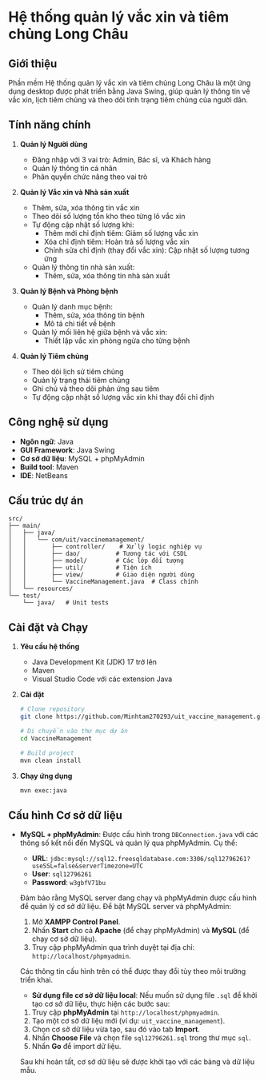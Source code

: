 # Hệ thống quản lý vắc xin và tiêm chủng Long Châu

## Giới thiệu

Phần mềm Hệ thống quản lý vắc xin và tiêm chủng Long Châu là một ứng dụng desktop được phát triển bằng Java Swing, giúp quản lý thông tin về vắc xin, lịch tiêm chủng và theo dõi tình trạng tiêm chủng của người dân.

## Tính năng chính

1. **Quản lý Người dùng**

   - Đăng nhập với 3 vai trò: Admin, Bác sĩ, và Khách hàng
   - Quản lý thông tin cá nhân
   - Phân quyền chức năng theo vai trò

2. **Quản lý Vắc xin và Nhà sản xuất**

   - Thêm, sửa, xóa thông tin vắc xin
   - Theo dõi số lượng tồn kho theo từng lô vắc xin
   - Tự động cập nhật số lượng khi:
     - Thêm mới chỉ định tiêm: Giảm số lượng vắc xin
     - Xóa chỉ định tiêm: Hoàn trả số lượng vắc xin
     - Chỉnh sửa chỉ định (thay đổi vắc xin): Cập nhật số lượng tương ứng
   - Quản lý thông tin nhà sản xuất:
     - Thêm, sửa, xóa thông tin nhà sản xuất

3. **Quản lý Bệnh và Phòng bệnh**

   - Quản lý danh mục bệnh:
     - Thêm, sửa, xóa thông tin bệnh
     - Mô tả chi tiết về bệnh
   - Quản lý mối liên hệ giữa bệnh và vắc xin:
     - Thiết lập vắc xin phòng ngừa cho từng bệnh

4. **Quản lý Tiêm chủng**

   - Theo dõi lịch sử tiêm chủng
   - Quản lý trạng thái tiêm chủng
   - Ghi chú và theo dõi phản ứng sau tiêm
   - Tự động cập nhật số lượng vắc xin khi thay đổi chỉ định

## Công nghệ sử dụng

- **Ngôn ngữ**: Java
- **GUI Framework**: Java Swing
- **Cơ sở dữ liệu**: MySQL + phpMyAdmin
- **Build tool**: Maven
- **IDE**: NetBeans


## Cấu trúc dự án

```
src/
├── main/
│   ├── java/
│   │   └── com/uit/vaccinemanagement/
│   │       ├── controller/    # Xử lý logic nghiệp vụ
│   │       ├── dao/          # Tương tác với CSDL
│   │       ├── model/        # Các lớp đối tượng
│   │       ├── util/         # Tiện ích
│   │       ├── view/         # Giao diện người dùng
│   │       └── VaccineManagement.java  # Class chính
│   └── resources/
└── test/
    └── java/   # Unit tests
```

## Cài đặt và Chạy

1. **Yêu cầu hệ thống**

   - Java Development Kit (JDK) 17 trở lên
   - Maven
   - Visual Studio Code với các extension Java

2. **Cài đặt**

   ```bash
   # Clone repository
   git clone https://github.com/Minhtam270293/uit_vaccine_management.git

   # Di chuyển vào thư mục dự án
   cd VaccineManagement

   # Build project
   mvn clean install
   ```

3. **Chạy ứng dụng**
   ```bash
   mvn exec:java
   ```

## Cấu hình Cơ sở dữ liệu

- **MySQL + phpMyAdmin**: Được cấu hình trong `DBConnection.java` với các thông số kết nối đến MySQL và quản lý qua phpMyAdmin. Cụ thể:

  - **URL**: `jdbc:mysql://sql12.freesqldatabase.com:3306/sql12796261?useSSL=false&serverTimezone=UTC`
  - **User**: `sql12796261`
  - **Password**: `w3gbfV71bu`

  Đảm bảo rằng MySQL server đang chạy và phpMyAdmin được cấu hình để quản lý cơ sở dữ liệu. Để bật MySQL server và phpMyAdmin:

  1. Mở **XAMPP Control Panel**.
  2. Nhấn **Start** cho cả **Apache** (để chạy phpMyAdmin) và **MySQL** (để chạy cơ sở dữ liệu).
  3. Truy cập phpMyAdmin qua trình duyệt tại địa chỉ: `http://localhost/phpmyadmin`.

  Các thông tin cấu hình trên có thể được thay đổi tùy theo môi trường triển khai.

  - **Sử dụng file cơ sở dữ liệu local**:
  Nếu muốn sử dụng file `.sql` để khởi tạo cơ sở dữ liệu, thực hiện các bước sau:
  
  1. Truy cập **phpMyAdmin** tại `http://localhost/phpmyadmin`.
  2. Tạo một cơ sở dữ liệu mới (ví dụ: `uit_vaccine_management`).
  3. Chọn cơ sở dữ liệu vừa tạo, sau đó vào tab **Import**.
  4. Nhấn **Choose File** và chọn file `sql12796261.sql` trong thư mục `sql`.
  5. Nhấn **Go** để import dữ liệu.

  Sau khi hoàn tất, cơ sở dữ liệu sẽ được khởi tạo với các bảng và dữ liệu mẫu.